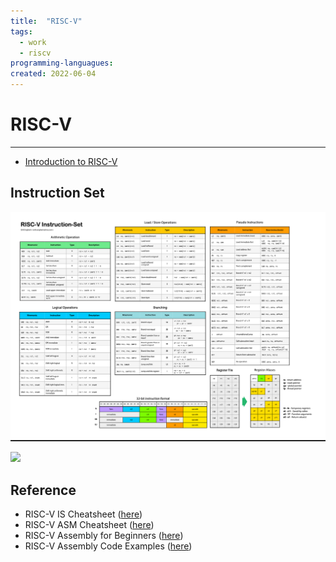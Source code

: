 ```yaml
---
title:  "RISC-V"
tags:
  - work
  - riscv
programming-languagues:
created: 2022-06-04
---
```

# RISC-V
---
- [Introduction to RISC-V](notes/introduction-to-riscv.md)

## Instruction Set
![](notes/images/riscv-cheatsheet-is.png)

![](https://miro.medium.com/proxy/1*AQgZssKpktAWuAYIAYecqA.png)

## Reference
- RISC-V IS Cheatsheet ([here](https://itnext.io/risc-v-instruction-set-cheatsheet-70961b4bbe8))
- RISC-V ASM Cheatsheet ([here](https://michaeljclark.github.io/asm.html))
- RISC-V Assembly for Beginners ([here](https://medium.com/swlh/risc-v-assembly-for-beginners-387c6cd02c49))
- RISC-V Assembly Code Examples ([here](https://erik-engheim.medium.com/risc-v-assembly-code-examples-7bca0e7ebaa3))